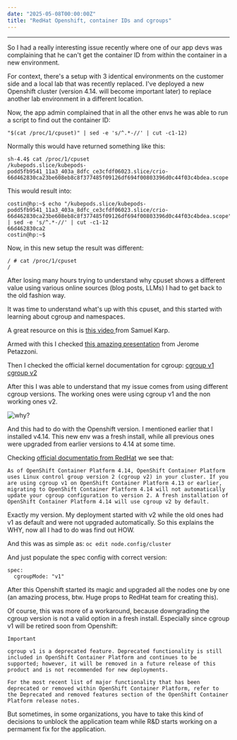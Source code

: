 ```yaml
---
date: "2025-05-08T00:00:00Z"
title: "RedHat Openshift, container IDs and cgroups"
---
```

---

So I had a really interesting issue recently where one of our app devs was complaining that he can't get the container ID from within the container in a new environment.

For context, there's a setup with 3 identical environments on the customer side and a local lab that was recently replaced. I've deployed a new Openshift cluster (version 4.14. will become important later) to replace another lab environment in a different location.

Now, the app admin complained that in all the other envs he was able to run a script to find out the container ID:
```
"$(cat /proc/1/cpuset)" | sed -e 's/^.*-//' | cut -c1-12)
```

Normally this would have returned something like this:
```
sh-4.4$ cat /proc/1/cpuset
/kubepods.slice/kubepods-podd5fb9541_11a3_403a_8dfc_ce3cfdf06023.slice/crio-66d462830ca23be608eb8c8f377485f09126df694f00803396d0c44f03c4bdea.scope
```

This would result into:
```
costin@hp:~$ echo "/kubepods.slice/kubepods-podd5fb9541_11a3_403a_8dfc_ce3cfdf06023.slice/crio-66d462830ca23be608eb8c8f377485f09126df694f00803396d0c44f03c4bdea.scope" | sed -e 's/^.*-//' | cut -c1-12
66d462830ca2
costin@hp:~$
```

Now, in this new setup the result was different:
```
/ # cat /proc/1/cpuset
/
```

After losing many hours trying to understand why cpuset shows a different value using various online sources (blog posts, LLMs) I had to get back to the old fashion way.

It was time to understand what's up with this cpuset, and this started with learning about cgroup and namespaces.

A great resource on this is [this video ](https://www.youtube.com/watch?v=x1npPrzyKfs) from Samuel Karp.

Armed with this I checked [this amazing presentation](https://www.youtube.com/watch?v=sK5i-N34im8) from Jerome Petazzoni.


Then I checked the official kernel documentation for cgroup:
[cgroup v1](https://www.kernel.org/doc/html/latest/admin-guide/cgroup-v1/cgroups.html)
[cgroup v2](https://www.kernel.org/doc/html/latest/admin-guide/cgroup-v2.html)

After this I was able to understand that my issue comes from using different cgroup versions. The working ones were using cgroup v1 and the non working ones v2.

![why?](/images/ytho.jpg)

And this had to do with the Openshift version. I mentioned earlier that I installed v4.14. This new env was a fresh install, while all previous ones were upgraded from earlier versions to 4.14 at some time.

Checking [official documentatio from RedHat](https://docs.redhat.com/en/documentation/openshift_container_platform/4.14/html/installation_configuration/enabling-cgroup-v1) we see that:
```
As of OpenShift Container Platform 4.14, OpenShift Container Platform uses Linux control group version 2 (cgroup v2) in your cluster. If you are using cgroup v1 on OpenShift Container Platform 4.13 or earlier, migrating to OpenShift Container Platform 4.14 will not automatically update your cgroup configuration to version 2. A fresh installation of OpenShift Container Platform 4.14 will use cgroup v2 by default.
```

Exactly my version. My deployment started with v2 while the old ones had v1 as default and were not upgraded automatically.
So this explains the WHY, now all I had to do was find out HOW.

And this was as simple as: `oc edit node.config/cluster`

And just populate the spec config with correct version:
```
spec:
  cgroupMode: "v1"
```

After this Openshift started its magic and upgraded all the nodes one by one (an amazing process, btw. Huge props to RedHat team for creating this).

Of course, this was more of a workaround, because downgrading the cgroup version is not a valid option in a fresh install.
Especially since cgroup v1 will be retired soon from Openshift:
```
Important

cgroup v1 is a deprecated feature. Deprecated functionality is still included in OpenShift Container Platform and continues to be supported; however, it will be removed in a future release of this product and is not recommended for new deployments.

For the most recent list of major functionality that has been deprecated or removed within OpenShift Container Platform, refer to the Deprecated and removed features section of the OpenShift Container Platform release notes.
```


But sometimes, in some organizations, you have to take this kind of decisions to unblock the application team while R&D starts working on a permament fix for the application.


